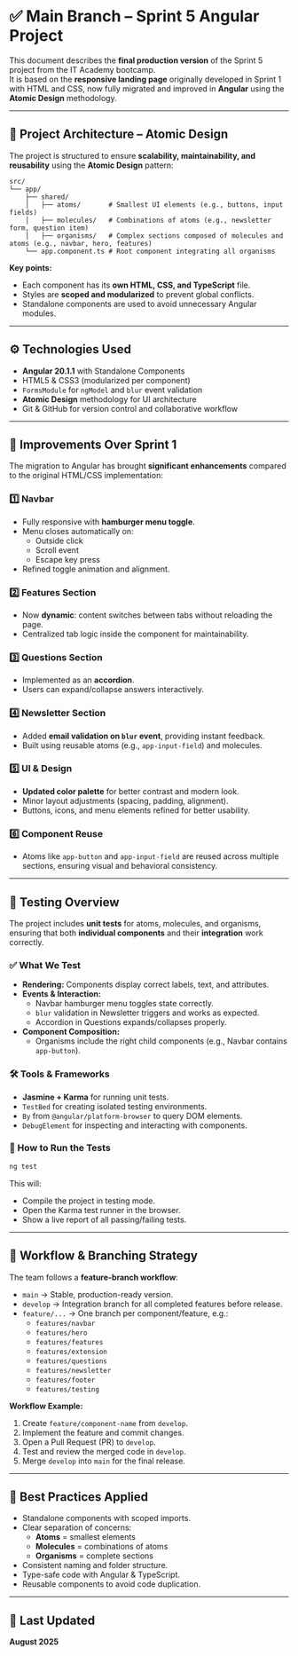 # ✅ Main Branch – Sprint 5 Angular Project

This document describes the **final production version** of the Sprint 5 project from the IT Academy bootcamp.  
It is based on the **responsive landing page** originally developed in Sprint 1 with HTML and CSS, now fully migrated and improved in **Angular** using the **Atomic Design** methodology.  

---

## 🧱 Project Architecture – Atomic Design

The project is structured to ensure **scalability, maintainability, and reusability** using the **Atomic Design** pattern:

```
src/
└── app/
    ├── shared/
    │   ├── atoms/       # Smallest UI elements (e.g., buttons, input fields)
    │   ├── molecules/   # Combinations of atoms (e.g., newsletter form, question item)
    │   ├── organisms/   # Complex sections composed of molecules and atoms (e.g., navbar, hero, features)
    └── app.component.ts # Root component integrating all organisms
```

**Key points:**
- Each component has its **own HTML, CSS, and TypeScript** file.
- Styles are **scoped and modularized** to prevent global conflicts.
- Standalone components are used to avoid unnecessary Angular modules.

---

## ⚙️ Technologies Used

- **Angular 20.1.1** with Standalone Components  
- HTML5 & CSS3 (modularized per component)  
- `FormsModule` for `ngModel` and `blur` event validation  
- **Atomic Design** methodology for UI architecture  
- Git & GitHub for version control and collaborative workflow  

---

## 🚀 Improvements Over Sprint 1

The migration to Angular has brought **significant enhancements** compared to the original HTML/CSS implementation:

### 1️⃣ Navbar
- Fully responsive with **hamburger menu toggle**.
- Menu closes automatically on:
  - Outside click
  - Scroll event
  - Escape key press
- Refined toggle animation and alignment.

### 2️⃣ Features Section
- Now **dynamic**: content switches between tabs without reloading the page.
- Centralized tab logic inside the component for maintainability.

### 3️⃣ Questions Section
- Implemented as an **accordion**.
- Users can expand/collapse answers interactively.

### 4️⃣ Newsletter Section
- Added **email validation on `blur` event**, providing instant feedback.
- Built using reusable atoms (e.g., `app-input-field`) and molecules.

### 5️⃣ UI & Design
- **Updated color palette** for better contrast and modern look.
- Minor layout adjustments (spacing, padding, alignment).
- Buttons, icons, and menu elements refined for better usability.

### 6️⃣ Component Reuse
- Atoms like `app-button` and `app-input-field` are reused across multiple sections, ensuring visual and behavioral consistency.

---

## 🧪 Testing Overview

The project includes **unit tests** for atoms, molecules, and organisms, ensuring that both **individual components** and their **integration** work correctly.

### ✅ What We Test
- **Rendering:** Components display correct labels, text, and attributes.
- **Events & Interaction:**  
  - Navbar hamburger menu toggles state correctly.  
  - `blur` validation in Newsletter triggers and works as expected.  
  - Accordion in Questions expands/collapses properly.
- **Component Composition:**  
  - Organisms include the right child components (e.g., Navbar contains `app-button`).

### 🛠 Tools & Frameworks
- **Jasmine + Karma** for running unit tests.
- `TestBed` for creating isolated testing environments.
- `By` from `@angular/platform-browser` to query DOM elements.
- `DebugElement` for inspecting and interacting with components.

### 📌 How to Run the Tests
```bash
ng test
```
This will:
- Compile the project in testing mode.
- Open the Karma test runner in the browser.
- Show a live report of all passing/failing tests.

---

## 📂 Workflow & Branching Strategy

The team follows a **feature-branch workflow**:

- `main` → Stable, production-ready version.  
- `develop` → Integration branch for all completed features before release.  
- `feature/...` → One branch per component/feature, e.g.:
  - `features/navbar`
  - `features/hero`
  - `features/features`
  - `features/extension`
  - `features/questions`
  - `features/newsletter`
  - `features/footer`
  - `features/testing`

**Workflow Example:**
1. Create `feature/component-name` from `develop`.  
2. Implement the feature and commit changes.  
3. Open a Pull Request (PR) to `develop`.  
4. Test and review the merged code in `develop`.  
5. Merge `develop` into `main` for the final release.

---

## 🧠 Best Practices Applied
- Standalone components with scoped imports.
- Clear separation of concerns:
  - **Atoms** = smallest elements
  - **Molecules** = combinations of atoms
  - **Organisms** = complete sections
- Consistent naming and folder structure.
- Type-safe code with Angular & TypeScript.
- Reusable components to avoid code duplication.

---

## 📅 Last Updated
**August 2025**

